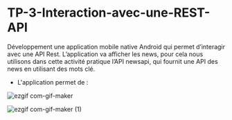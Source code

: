 # TP-3-Interaction-avec-une-REST-API
Développement une application mobile native Android qui permet d’interagir avec une API Rest. L’application va afficher les news, pour cela nous utilisons dans cette activité pratique l’API newsapi, qui fournit une API des news en utilisant des mots clé.

- L'application permet de : 

![ezgif com-gif-maker](https://user-images.githubusercontent.com/81255636/158017930-9e58dfce-72a1-4157-b366-bf8092eeef24.gif)

![ezgif com-gif-maker (1)](https://user-images.githubusercontent.com/81255636/158017944-588e8428-02d5-4b4a-ae7c-36104fe0d91b.gif)

